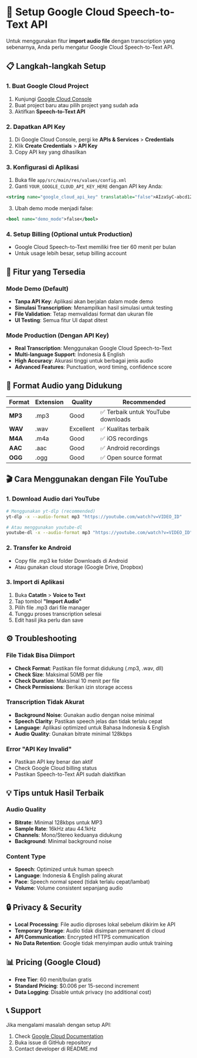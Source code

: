 # 🎤 Setup Google Cloud Speech-to-Text API

Untuk menggunakan fitur **import audio file** dengan transcription yang sebenarnya, Anda perlu mengatur Google Cloud Speech-to-Text API.

## 📋 Langkah-langkah Setup

### 1. Buat Google Cloud Project
1. Kunjungi [Google Cloud Console](https://console.cloud.google.com/)
2. Buat project baru atau pilih project yang sudah ada
3. Aktifkan **Speech-to-Text API**

### 2. Dapatkan API Key
1. Di Google Cloud Console, pergi ke **APIs & Services** > **Credentials**
2. Klik **Create Credentials** > **API Key**
3. Copy API key yang dihasilkan

### 3. Konfigurasi di Aplikasi
1. Buka file `app/src/main/res/values/config.xml`
2. Ganti `YOUR_GOOGLE_CLOUD_API_KEY_HERE` dengan API key Anda:
```xml
<string name="google_cloud_api_key" translatable="false">AIzaSyC-abcd1234567890...</string>
```
3. Ubah demo mode menjadi false:
```xml
<bool name="demo_mode">false</bool>
```

### 4. Setup Billing (Optional untuk Production)
- Google Cloud Speech-to-Text memiliki free tier 60 menit per bulan
- Untuk usage lebih besar, setup billing account

## 🎯 Fitur yang Tersedia

### Mode Demo (Default)
- **Tanpa API Key**: Aplikasi akan berjalan dalam mode demo
- **Simulasi Transcription**: Menampilkan hasil simulasi untuk testing
- **File Validation**: Tetap memvalidasi format dan ukuran file
- **UI Testing**: Semua fitur UI dapat ditest

### Mode Production (Dengan API Key)
- **Real Transcription**: Menggunakan Google Cloud Speech-to-Text
- **Multi-language Support**: Indonesia & English
- **High Accuracy**: Akurasi tinggi untuk berbagai jenis audio
- **Advanced Features**: Punctuation, word timing, confidence score

## 📁 Format Audio yang Didukung

| Format | Extension | Quality | Recommended |
|--------|-----------|---------|-------------|
| **MP3** | .mp3 | Good | ✅ Terbaik untuk YouTube downloads |
| **WAV** | .wav | Excellent | ✅ Kualitas terbaik |
| **M4A** | .m4a | Good | ✅ iOS recordings |
| **AAC** | .aac | Good | ✅ Android recordings |
| **OGG** | .ogg | Good | ✅ Open source format |

## 🎬 Cara Menggunakan dengan File YouTube

### 1. Download Audio dari YouTube
```bash
# Menggunakan yt-dlp (recommended)
yt-dlp -x --audio-format mp3 "https://youtube.com/watch?v=VIDEO_ID"

# Atau menggunakan youtube-dl
youtube-dl -x --audio-format mp3 "https://youtube.com/watch?v=VIDEO_ID"
```

### 2. Transfer ke Android
- Copy file .mp3 ke folder Downloads di Android
- Atau gunakan cloud storage (Google Drive, Dropbox)

### 3. Import di Aplikasi
1. Buka **CatatIn** > **Voice to Text**
2. Tap tombol **"Import Audio"**
3. Pilih file .mp3 dari file manager
4. Tunggu proses transcription selesai
5. Edit hasil jika perlu dan save

## ⚙️ Troubleshooting

### File Tidak Bisa Diimport
- **Check Format**: Pastikan file format didukung (.mp3, .wav, dll)
- **Check Size**: Maksimal 50MB per file
- **Check Duration**: Maksimal 10 menit per file
- **Check Permissions**: Berikan izin storage access

### Transcription Tidak Akurat
- **Background Noise**: Gunakan audio dengan noise minimal
- **Speech Clarity**: Pastikan speech jelas dan tidak terlalu cepat
- **Language**: Aplikasi optimized untuk Bahasa Indonesia & English
- **Audio Quality**: Gunakan bitrate minimal 128kbps

### Error "API Key Invalid"
- Pastikan API key benar dan aktif
- Check Google Cloud billing status
- Pastikan Speech-to-Text API sudah diaktifkan

## 💡 Tips untuk Hasil Terbaik

### Audio Quality
- **Bitrate**: Minimal 128kbps untuk MP3
- **Sample Rate**: 16kHz atau 44.1kHz
- **Channels**: Mono/Stereo keduanya didukung
- **Background**: Minimal background noise

### Content Type
- **Speech**: Optimized untuk human speech
- **Language**: Indonesia & English paling akurat
- **Pace**: Speech normal speed (tidak terlalu cepat/lambat)
- **Volume**: Volume consistent sepanjang audio

## 🔒 Privacy & Security

- **Local Processing**: File audio diproses lokal sebelum dikirim ke API
- **Temporary Storage**: Audio tidak disimpan permanent di cloud
- **API Communication**: Encrypted HTTPS communication
- **No Data Retention**: Google tidak menyimpan audio untuk training

## 📊 Pricing (Google Cloud)

- **Free Tier**: 60 menit/bulan gratis
- **Standard Pricing**: $0.006 per 15-second increment
- **Data Logging**: Disable untuk privacy (no additional cost)

## 📞 Support

Jika mengalami masalah dengan setup API:
1. Check [Google Cloud Documentation](https://cloud.google.com/speech-to-text/docs)
2. Buka issue di GitHub repository
3. Contact developer di README.md